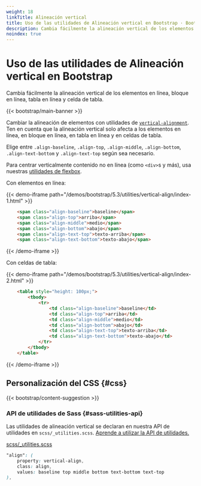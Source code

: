 ```yaml
---
weight: 18
linkTitle: Alineación vertical
title: Uso de las utilidades de Alineación vertical en Bootstrap · Bootstrap en Español v5.3
description: Cambia fácilmente la alineación vertical de los elementos en línea, bloque en línea, tabla en línea y celda de tabla.
noindex: true
---
```


# Uso de las utilidades de Alineación vertical en Bootstrap

Cambia fácilmente la alineación vertical de los elementos en línea, bloque en línea, tabla en línea y celda de tabla.

{{< bootstrap/main-banner >}}

Cambiar la alineación de elementos con utilidades de [`vertical-alignment`](https://developer.mozilla.org/en-US/docs/Web/CSS/vertical-align). Ten en cuenta que la alineación vertical solo afecta a los elementos en línea, en bloque en línea, en tabla en línea y en celdas de tabla.

Elige entre `.align-baseline`, `.align-top`, `.align-middle`, `.align-bottom`, `.align-text-bottom` y `.align-text-top` según sea necesario.

Para centrar verticalmente contenido no en línea (como `<div>`s y más), usa nuestras [utilidades de flexbox](/bootstrap/5.3/utilities/flex/#align-items).

Con elementos en línea:

{{< demo-iframe path="/demos/bootstrap/5.3/utilities/vertical-align/index-1.html" >}}
```html {filename="HTML"}
    <span class="align-baseline">baseline</span>
    <span class="align-top">arriba</span>
    <span class="align-middle">medio</span>
    <span class="align-bottom">abajo</span>
    <span class="align-text-top">texto-arriba</span>
    <span class="align-text-bottom">texto-abajo</span>
```
{{< /demo-iframe >}}

Con celdas de tabla:

{{< demo-iframe path="/demos/bootstrap/5.3/utilities/vertical-align/index-2.html" >}}
```html {filename="HTML"}
    <table style="height: 100px;">
        <tbody>
            <tr>
                <td class="align-baseline">baseline</td>
                <td class="align-top">arriba</td>
                <td class="align-middle">medio</td>
                <td class="align-bottom">abajo</td>
                <td class="align-text-top">texto-arriba</td>
                <td class="align-text-bottom">texto-abajo</td>
            </tr>
        </tbody>
    </table>
```
{{< /demo-iframe >}}

Personalización del CSS {#css}
-----------

{{< bootstrap/content-suggestion >}}

### API de utilidades de Sass {#sass-utilities-api}

Las utilidades de alineación vertical se declaran en nuestra API de utilidades en `scss/_utilities.scss`. [Aprende a utilizar la API de utilidades.](/bootstrap/5.3/utilities/api/#using-the-api)

[scss/_utilities.scss](https://github.com/twbs/bootstrap/blob/v5.3.2/scss/_utilities.scss)

```scss {filename="scss/_utilities.scss"}
"align": (
    property: vertical-align,
    class: align,
    values: baseline top middle bottom text-bottom text-top
),
```
